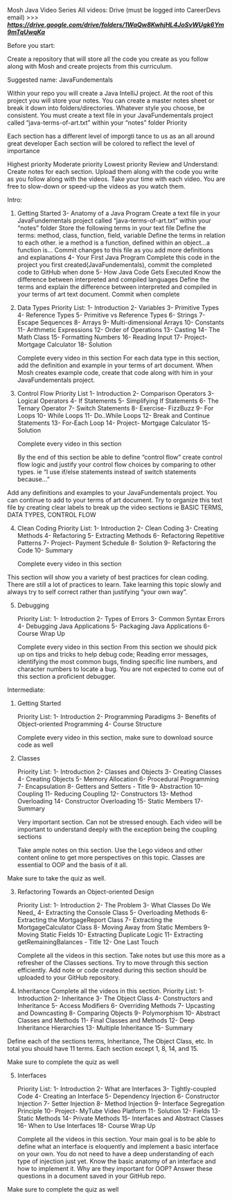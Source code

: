 Mosh Java Video Series
All videos: Drive (must be logged into CareerDevs email)  >>>   **_https://drive.google.com/drive/folders/1WaQw8KwhjHL4JoSvWUgk6Ym9mTqUwqKa_**

Before you start:

Create a repository that will store all the code you create as you follow along with Mosh and create projects from this curriculum.

Suggested name: JavaFundementals

Within your repo you will create a Java IntelliJ project. At the root of this project you will store your notes. You can create a master notes sheet or break it down into folders/directories. Whatever style you choose, be consistent.
You must create a text file in your JavaFundementals project called “java-terms-of-art.txt” within your “notes” folder
Priority

Each section has a different level of imporgti tance to us as an all around great developer
Each section will be colored to reflect the level of importance

Highest priority
Moderate priority
Lowest priority
Review and Understand:
Create notes for each section. Upload them along with the code you write as you follow along with the videos. Take your time with each video. You are free to slow-down or speed-up the videos as you watch them.

Intro:
1) Getting Started
   3- Anatomy of a Java Program
   Create a text file in your JavaFundementals project called “java-terms-of-art.txt” within your “notes” folder
   Store the following terms in your text file
   Define the terms: method, class, function, field, variable
   Define the terms in relation to each other. ie a method is a function, defined within an object…a function is…
   Commit changes to this file as you add more definitions and explanations
   4- Your First Java Program
   Complete this code in the project you first created(JavaFundementals), commit the completed code to GitHub when done
   5- How Java Code Gets Executed
   Know the difference between interpreted and compiled languages
   Define the terms and explain the difference between interpreted and compiled in your terms of art text document. Commit when complete

2) Data Types
   Priority List:
   1- Introduction
   2- Variables
   3- Primitive Types
   4- Reference Types
   5- Primitive vs Reference Types
   6- Strings
   7- Escape Sequences
   8- Arrays
   9- Multi-dimensional Arrays
   10- Constants
   11- Arithmetic Expressions
   12- Order of Operations
   13- Casting
   14- The Math Class
   15- Formatting Numbers
   16- Reading Input
   17- Project- Mortgage Calculator
   18- Solution



	Complete every video in this section
	For each data type in this section, add the definition and example in your terms of art document.
	When Mosh creates example code, create that code along with him in your JavaFundementals project.

3) Control Flow
   Priority List
   1- Introduction
   2- Comparison Operators
   3- Logical Operators
   4- If Statements
   5- Simplifying If Statements
   6- The Ternary Operator
   7- Switch Statements
   8- Exercise- FizzBuzz
   9- For Loops
   10- While Loops
   11- Do..While Loops
   12- Break and Continue Statements
   13- For-Each Loop
   14- Project- Mortgage Calculator
   15- Solution

   Complete every video in this section

   By the end of this section be able to
   define “control flow”
   create control flow logic and justify your control flow choices by comparing to other types. ie “I use if/else statements instead of switch statements because…”

Add any definitions and examples to your JavaFundementals project. You can continue to add to your terms of art document. Try to organize this text file by creating clear labels to break up the video sections ie BASIC TERMS, DATA TYPES, CONTROL FLOW


4) Clean Coding
   Priority List:
   1- Introduction
   2- Clean Coding
   3- Creating Methods
   4- Refactoring
   5- Extracting Methods
   6- Refactoring Repetitive Patterns
   7- Project- Payment Schedule
   8- Solution
   9- Refactoring the Code
   10- Summary

   Complete every video in this section


This section will show you a variety of best practices for clean coding. There are still a lot of practices to learn. Take learning this topic slowly and always try to self correct rather than justifying “your own way”.


5) Debugging

   Priority List:
   1- Introduction
   2- Types of Errors
   3- Common Syntax Errors
   4- Debugging Java Applications
   5- Packaging Java Applications
   6- Course Wrap Up

   Complete every video in this section
   From this section we should pick up on tips and tricks to help debug code; Reading error messages, identifying the most common bugs, finding specific line numbers, and character numbers to locate a bug. You are not expected to come out of this section a proficient debugger.



Intermediate:
1) Getting Started

   Priority List:
   1- Introduction
   2- Programming Paradigms
   3- Benefits of Object-oriented Programming
   4- Course Structure

   Complete every video in this section, make sure to download source code as well

2) Classes

   Priority List:
   1- Introduction
   2- Classes and Objects
   3- Creating Classes
   4- Creating Objects
   5- Memory Allocation
   6- Procedural Programming
   7- Encapsulation
   8- Getters and Setters - Title
   9- Abstraction
   10- Coupling
   11- Reducing Coupling
   12- Constructors
   13- Method Overloading
   14- Constructor Overloading
   15- Static Members
   17- Summary

   Very important section. Can not be stressed enough. Each video will be important to understand deeply with the exception being the coupling sections

   Take ample notes on this section. Use the Lego videos and other content online to get more perspectives on this topic. Classes are essential to OOP and the basis of it all.

Make sure to take the quiz as well.

3) Refactoring Towards an Object-oriented Design

   Priority List:
   1- Introduction
   2- The Problem
   3- What Classes Do We Need_
   4- Extracting the Console Class
   5- Overloading Methods
   6- Extracting the MortgageReport Class
   7- Extracting the MortgageCalculator Class
   8- Moving Away from Static Members
   9- Moving Static Fields
   10- Extracting Duplicate Logic
   11- Extracting getRemainingBalances - Title
   12- One Last Touch

   Complete all the videos in this section. Take notes but use this more as a refresher of the Classes sections. Try to move through this section efficiently. Add note or code created during this section should be uploaded to your GitHub repository.


4) Inheritance
   Complete all the videos in this section.
   Priority List:
   1- Introduction
   2- Inheritance
   3- The Object Class
   4- Constructors and Inheritance
   5- Access Modifiers
   6- Overriding Methods
   7- Upcasting and Downcasting
   8- Comparing Objects
   9- Polymorphism
   10- Abstract Classes and Methods
   11- Final Classes and Methods
   12- Deep Inheritance Hierarchies
   13- Multiple Inheritance
   15- Summary

Define each of the sections terms, Inheritance, The Object Class, etc.
In total you should have 11 terms. Each section except 1, 8, 14, and 15.

Make sure to complete the quiz as well

5) Interfaces

   Priority List:
   1- Introduction
   2- What are Interfaces
   3- Tightly-coupled Code
   4- Creating an Interface
   5- Dependency Injection
   6- Constructor Injection
   7- Setter Injection
   8- Method Injection
   9- Interface Segregation Principle
   10- Project- MyTube Video Platform
   11- Solution
   12- Fields
   13- Static Methods
   14- Private Methods
   15- Interfaces and Abstract Classes
   16- When to Use Interfaces
   18- Course Wrap Up

   Complete all the videos in this section. Your main goal is to be able to define what an interface is eloquently and implement a basic interface on your own. You do not need to have a deep understanding of each type of injection just yet. Know the basic anatomy of an interface and how to implement it. Why are they important for OOP?
   Answer these questions in a document saved in your GitHub repo.

Make sure to complete the quiz as well

